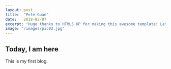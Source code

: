 ```yaml
---
layout: post
title:  "Pete Guan"
date:   2018-02-07
excerpt: "Huge thanks to HTML5 UP for making this awesome template! Let's see what it can do"
image: "/images/pic02.jpg"
---
```


## Today, I am here


This is my first blog.
